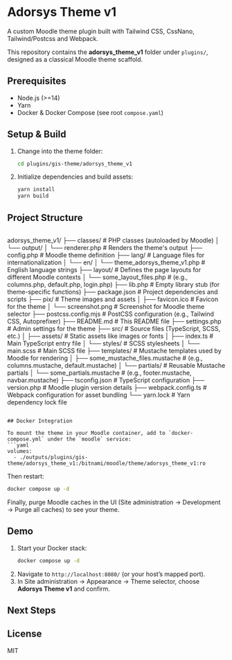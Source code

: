 # Adorsys Theme v1

A custom Moodle theme plugin  built with Tailwind CSS, CssNano, Tailwind/Postcss and Webpack.

This repository contains the **adorsys_theme_v1** folder under `plugins/`, designed as a classical Moodle theme scaffold.

## Prerequisites

- Node.js (>=14)
- Yarn
- Docker & Docker Compose (see root `compose.yaml`)

## Setup & Build

1. Change into the theme folder:
   ```bash
   cd plugins/gis-theme/adorsys_theme_v1
   ```

2. Initialize dependencies and build assets:
   ```bash
   yarn install
   yarn build
   ```

## Project Structure

```
```
adorsys_theme_v1/
├── classes/                    # PHP classes (autoloaded by Moodle)
│   └── output/
│       └── renderer.php        # Renders the theme's output
├── config.php                  # Moodle theme definition
├── lang/                       # Language files for internationalization
│   └── en/
│       └── theme_adorsys_theme_v1.php # English language strings
├── layout/                     # Defines the page layouts for different Moodle contexts
│   └── some_layout_files.php   # (e.g., columns.php, default.php, login.php)
├── lib.php                     # Empty library stub (for theme-specific functions)
├── package.json                # Project dependencies and scripts
├── pix/                        # Theme images and assets
│   ├── favicon.ico             # Favicon for the theme
│   └── screenshot.png          # Screenshot for Moodle theme selector
├── postcss.config.mjs          # PostCSS configuration (e.g., Tailwind CSS, Autoprefixer)
├── README.md                   # This README file
├── settings.php                # Admin settings for the theme
├── src/                        # Source files (TypeScript, SCSS, etc.)
│   ├── assets/                 # Static assets like images or fonts
│   ├── index.ts                # Main TypeScript entry file
│   └── styles/                 # SCSS stylesheets
│       └── main.scss           # Main SCSS file
├── templates/                  # Mustache templates used by Moodle for rendering
│   ├── some_mustache_files.mustache # (e.g., columns.mustache, default.mustache)
│   └── partials/               # Reusable Mustache partials
│       └── some_partials.mustache # (e.g., footer.mustache, navbar.mustache)
├── tsconfig.json               # TypeScript configuration
├── version.php                 # Moodle plugin version details
├── webpack.config.ts           # Webpack configuration for asset bundling
└── yarn.lock                   # Yarn dependency lock file
```

## Docker Integration

To mount the theme in your Moodle container, add to `docker-compose.yml` under the `moodle` service:
```yaml
volumes:
  - ./outputs/plugins/gis-theme/adorsys_theme_v1:/bitnami/moodle/theme/adorsys_theme_v1:ro
```
Then restart:
```bash
docker compose up -d
```
Finally, purge Moodle caches in the UI (Site administration → Development → Purge all caches) to see your theme.

## Demo

1. Start your Docker stack:
   ```bash
   docker compose up -d
   ```
2. Navigate to `http://localhost:8080/` (or your host’s mapped port).
3. In Site administration → Appearance → Theme selector, choose **Adorsys Theme v1** and confirm.


## Next Steps


## License

MIT